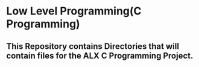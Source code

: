 # Low Level Programming(C Programming)

## This Repository contains Directories that will contain files for the ALX C Programming Project.
